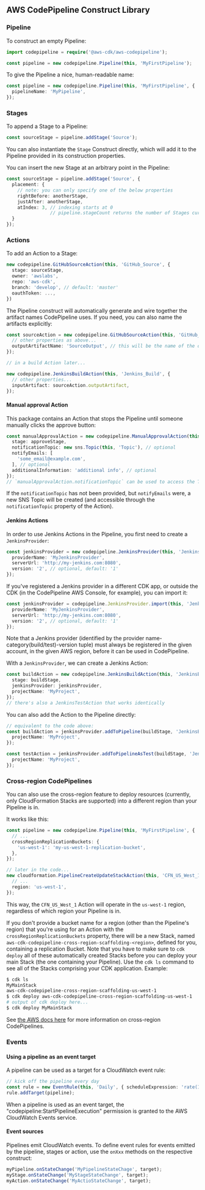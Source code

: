 ## AWS CodePipeline Construct Library

### Pipeline

To construct an empty Pipeline:

```ts
import codepipeline = require('@aws-cdk/aws-codepipeline');

const pipeline = new codepipeline.Pipeline(this, 'MyFirstPipeline');
```

To give the Pipeline a nice, human-readable name:

```ts
const pipeline = new codepipeline.Pipeline(this, 'MyFirstPipeline', {
  pipelineName: 'MyPipeline',
});
```

### Stages

To append a Stage to a Pipeline:

```ts
const sourceStage = pipeline.addStage('Source');
```

You can also instantiate the `Stage` Construct directly,
which will add it to the Pipeline provided in its construction properties.

You can insert the new Stage at an arbitrary point in the Pipeline:

```ts
const sourceStage = pipeline.addStage('Source', {
  placement: {
    // note: you can only specify one of the below properties
    rightBefore: anotherStage,
    justAfter: anotherStage,
    atIndex: 3, // indexing starts at 0
                // pipeline.stageCount returns the number of Stages currently in the Pipeline
  }
});
```

### Actions

To add an Action to a Stage:

```ts
new codepipeline.GitHubSourceAction(this, 'GitHub_Source', {
  stage: sourceStage,
  owner: 'awslabs',
  repo: 'aws-cdk',
  branch: 'develop', // default: 'master'
  oauthToken: ...,
})
```

The Pipeline construct will automatically generate and wire together the artifact names CodePipeline uses.
If you need, you can also name the artifacts explicitly:

```ts
const sourceAction = new codepipeline.GitHubSourceAction(this, 'GitHub_Source', {
  // other properties as above...
  outputArtifactName: 'SourceOutput', // this will be the name of the output artifact in the Pipeline
});

// in a build Action later...

new codepipeline.JenkinsBuildAction(this, 'Jenkins_Build', {
  // other properties...
  inputArtifact: sourceAction.outputArtifact,
});
```

#### Manual approval Action

This package contains an Action that stops the Pipeline until someone manually clicks the approve button:

```typescript
const manualApprovalAction = new codepipeline.ManualApprovalAction(this, 'Approve', {
  stage: approveStage,
  notificationTopic: new sns.Topic(this, 'Topic'), // optional
  notifyEmails: [
    'some_email@example.com',
  ], // optional
  additionalInformation: 'additional info', // optional
});
// `manualApprovalAction.notificationTopic` can be used to access the Topic
```

If the `notificationTopic` has not been provided,
but `notifyEmails` were,
a new SNS Topic will be created
(and accessible through the `notificationTopic` property of the Action).

#### Jenkins Actions

In order to use Jenkins Actions in the Pipeline,
you first need to create a `JenkinsProvider`:

```ts
const jenkinsProvider = new codepipeline.JenkinsProvider(this, 'JenkinsProvider', {
  providerName: 'MyJenkinsProvider',
  serverUrl: 'http://my-jenkins.com:8080',
  version: '2', // optional, default: '1'
});
```

If you've registered a Jenkins provider in a different CDK app,
or outside the CDK (in the CodePipeline AWS Console, for example),
you can import it:

```ts
const jenkinsProvider = codepipeline.JenkinsProvider.import(this, 'JenkinsProvider', {
  providerName: 'MyJenkinsProvider',
  serverUrl: 'http://my-jenkins.com:8080',
  version: '2', // optional, default: '1'
});
```

Note that a Jenkins provider
(identified by the provider name-category(build/test)-version tuple)
must always be registered in the given account, in the given AWS region,
before it can be used in CodePipeline.

With a `JenkinsProvider`,
we can create a Jenkins Action:

```ts
const buildAction = new codepipeline.JenkinsBuildAction(this, 'JenkinsBuild', {
  stage: buildStage,
  jenkinsProvider: jenkinsProvider,
  projectName: 'MyProject',
});
// there's also a JenkinsTestAction that works identically
```

You can also add the Action to the Pipeline directly:

```ts
// equivalent to the code above:
const buildAction = jenkinsProvider.addToPipeline(buildStage, 'JenkinsBuild', {
  projectName: 'MyProject',
});

const testAction = jenkinsProvider.addToPipelineAsTest(buildStage, 'JenkinsTest', {
  projectName: 'MyProject',
});
```

### Cross-region CodePipelines

You can also use the cross-region feature to deploy resources
(currently, only CloudFormation Stacks are supported)
into a different region than your Pipeline is in.

It works like this:

```ts
const pipeline = new codepipeline.Pipeline(this, 'MyFirstPipeline', {
  // ...
  crossRegionReplicationBuckets: {
    'us-west-1': 'my-us-west-1-replication-bucket',
  },
});

// later in the code...
new cloudformation.PipelineCreateUpdateStackAction(this, 'CFN_US_West_1', {
  // ...
  region: 'us-west-1',
});
```

This way, the `CFN_US_West_1` Action will operate in the `us-west-1` region,
regardless of which region your Pipeline is in.

If you don't provide a bucket name for a region (other than the Pipeline's region)
that you're using for an Action with the `crossRegionReplicationBuckets` property,
there will be a new Stack, named `aws-cdk-codepipeline-cross-region-scaffolding-<region>`,
defined for you, containing a replication Bucket.
Note that you have to make sure to `cdk deploy` all of these automatically created Stacks
before you can deploy your main Stack (the one containing your Pipeline).
Use the `cdk ls` command to see all of the Stacks comprising your CDK application.
Example:

```bash
$ cdk ls
MyMainStack
aws-cdk-codepipeline-cross-region-scaffolding-us-west-1
$ cdk deploy aws-cdk-codepipeline-cross-region-scaffolding-us-west-1
# output of cdk deploy here...
$ cdk deploy MyMainStack
```

See [the AWS docs here](https://docs.aws.amazon.com/codepipeline/latest/userguide/actions-create-cross-region.html)
for more information on cross-region CodePipelines.

### Events

#### Using a pipeline as an event target

A pipeline can be used as a target for a CloudWatch event rule:

```ts
// kick off the pipeline every day
const rule = new EventRule(this, 'Daily', { scheduleExpression: 'rate(1 day)' });
rule.addTarget(pipeline);
```

When a pipeline is used as an event target, the
"codepipeline:StartPipelineExecution" permission is granted to the AWS
CloudWatch Events service.

#### Event sources

Pipelines emit CloudWatch events. To define event rules for events emitted by
the pipeline, stages or action, use the `onXxx` methods on the respective
construct:

```ts
myPipeline.onStateChange('MyPipelineStateChage', target);
myStage.onStateChange('MyStageStateChange', target);
myAction.onStateChange('MyActioStateChange', target);
```
